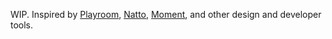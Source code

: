 WIP. Inspired by [Playroom](https://github.com/seek-oss/playroom), [Natto](https://natto.dev/), [Moment](https://www.moment.dev/), and other design and developer tools.
